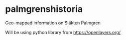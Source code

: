 # palmgrenshistoria
Geo-mappad information on Släkten Palmgren

Will be using python library from https://openlayers.org/
